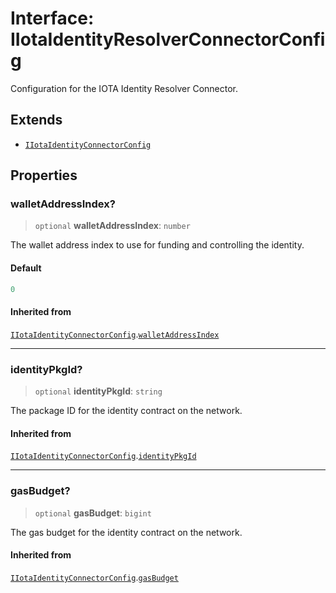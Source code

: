 # Interface: IIotaIdentityResolverConnectorConfig

Configuration for the IOTA Identity Resolver Connector.

## Extends

- [`IIotaIdentityConnectorConfig`](IIotaIdentityConnectorConfig.md)

## Properties

### walletAddressIndex?

> `optional` **walletAddressIndex**: `number`

The wallet address index to use for funding and controlling the identity.

#### Default

```ts
0
```

#### Inherited from

[`IIotaIdentityConnectorConfig`](IIotaIdentityConnectorConfig.md).[`walletAddressIndex`](IIotaIdentityConnectorConfig.md#walletaddressindex)

***

### identityPkgId?

> `optional` **identityPkgId**: `string`

The package ID for the identity contract on the network.

#### Inherited from

[`IIotaIdentityConnectorConfig`](IIotaIdentityConnectorConfig.md).[`identityPkgId`](IIotaIdentityConnectorConfig.md#identitypkgid)

***

### gasBudget?

> `optional` **gasBudget**: `bigint`

The gas budget for the identity contract on the network.

#### Inherited from

[`IIotaIdentityConnectorConfig`](IIotaIdentityConnectorConfig.md).[`gasBudget`](IIotaIdentityConnectorConfig.md#gasbudget)

